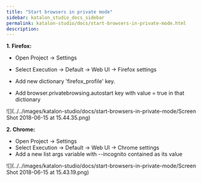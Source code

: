 ```yaml
---
title: "Start browsers in private mode" 
sidebar: katalon_studio_docs_sidebar
permalink: katalon-studio/docs/start-browsers-in-private-mode.html 
description: 
---
```

**1. Firefox:**

*   Open Project -> Settings  
    
*   Select Execution -> Default -> Web UI -> Firefox settings
*   Add new dictionary 'firefox_profile' key.
*   Add browser.privatebrowsing.autostart key with value = true in that dictionary

![](../../images/katalon-studio/docs/start-browsers-in-private-mode/Screen Shot 2018-06-15 at 15.44.35.png)  

**2\. Chrome:**

*   Open Project -> Settings
*   Select Execution -> Default -> Web UI -> Chrome settings
*   Add a new list args variable with --incognito contained as its value

![](../../images/katalon-studio/docs/start-browsers-in-private-mode/Screen Shot 2018-06-15 at 15.43.19.png)